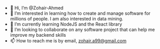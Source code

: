 - 👋 Hi, I’m @Zohair-Ahmed
- 👀 I’m interested in learning how to create and manage software for millions of people. I am also interested in data mining.
- 🌱 I’m currently learning NodeJS and the React library
- 💞️ I’m looking to collaborate on any software project that can help me improve my backend skills
- 📫 How to reach me is by email, zohair.a99@gmail.com

<!---
Zohair-Ahmed/Zohair-Ahmed is a ✨ special ✨ repository because its `README.md` (this file) appears on your GitHub profile.
You can click the Preview link to take a look at your changes.
--->
